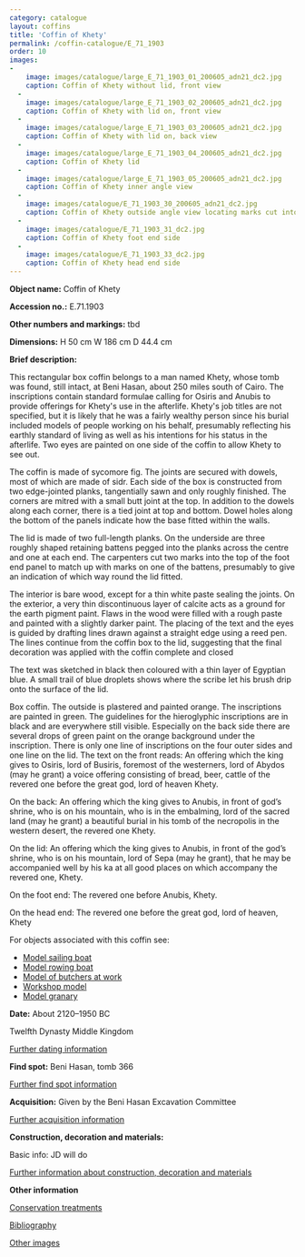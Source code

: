 ```yaml
---
category: catalogue
layout: coffins
title: 'Coffin of Khety'
permalink: /coffin-catalogue/E_71_1903
order: 10
images: 
-
    image: images/catalogue/large_E_71_1903_01_200605_adn21_dc2.jpg
    caption: Coffin of Khety without lid, front view 
  -
    image: images/catalogue/large_E_71_1903_02_200605_adn21_dc2.jpg
    caption: Coffin of Khety with lid on, front view 
  -
    image: images/catalogue/large_E_71_1903_03_200605_adn21_dc2.jpg
    caption: Coffin of Khety with lid on, back view 
  -
    image: images/catalogue/large_E_71_1903_04_200605_adn21_dc2.jpg
    caption: Coffin of Khety lid   
  -
    image: images/catalogue/large_E_71_1903_05_200605_adn21_dc2.jpg
    caption: Coffin of Khety inner angle view 
  -
    image: images/catalogue/E_71_1903_30_200605_adn21_dc2.jpg
    caption: Coffin of Khety outside angle view locating marks cut into the upper edge of the foot end panel of khety’s coffin
  -
    image: images/catalogue/E_71_1903_31_dc2.jpg
    caption: Coffin of Khety foot end side 
  -
    image: images/catalogue/E_71_1903_33_dc2.jpg
    caption: Coffin of Khety head end side
---
```


**Object name:** 
Coffin of Khety

**Accession no.:** 
E.71.1903

**Other numbers and markings:**
tbd

**Dimensions:** 
H 50 cm
W 186 cm
D 44.4 cm

**Brief description:** 

This rectangular box coffin belongs to a man named Khety, whose tomb was found, still intact, at Beni Hasan, about 250 miles south of Cairo. The inscriptions contain standard formulae calling for Osiris and Anubis to provide offerings for Khety's use in the afterlife. Khety's job titles are not specified, but it is likely that he was a fairly wealthy person since his burial included models of people working on his behalf, presumably reflecting his earthly standard of living as well as his intentions for his status in the afterlife. Two eyes are painted on one side of the coffin to allow Khety to see out.

The coffin is made of sycomore fig. The joints are secured with dowels, most of which are made of sidr. Each side of the box is constructed from two edge-jointed planks, tangentially sawn and only roughly finished. The corners are mitred with a small butt joint at the top. In addition to the dowels along each corner, there is a tied joint at top and bottom. Dowel holes along the bottom of the panels indicate how the base fitted within the walls.

The lid is made of two full-length planks. On the underside are three roughly shaped retaining battens pegged into the planks across the centre and one at each end. The carpenters cut two marks into the top of the foot end panel to match up with marks on one of the battens, presumably to give an indication of which way round the lid fitted. 

The interior is bare wood, except for a thin white paste sealing the joints. On the exterior, a very thin discontinuous layer of calcite acts as a ground for the earth pigment paint. Flaws in the wood were filled with a rough paste and painted with a slightly darker paint. The placing of the text and the eyes is guided by drafting lines drawn against a straight edge using a reed pen. The lines continue from the coffin box to the lid, suggesting that the final decoration was applied with the coffin complete and closed

The text was sketched in black then coloured with a thin layer of Egyptian blue. A small trail of blue droplets shows where the scribe let his brush drip onto the surface of the lid. 

Box coffin. The outside is plastered and painted orange. The inscriptions are painted in green. The
guidelines for the hieroglyphic inscriptions are in black and are everywhere still visible. Especially on the back side there are several drops of green paint on the orange background under the inscription. There is only one line of inscriptions on the four outer sides and one line on the lid. The text on the front reads:
An offering which the king gives to Osiris, lord of Busiris, foremost of the westerners, lord of Abydos (may he grant) a voice offering consisting of bread, beer, cattle of the revered one before the great god, lord of heaven Khety.


On the back:
An offering which the king gives to Anubis, in front of god’s shrine, who is on his mountain, who is in the
embalming, lord of the sacred land (may he grant) a beautiful burial in his tomb of the necropolis in the
western desert, the revered one Khety.


On the lid:
An offering which the king gives to Anubis, in front of the god’s shrine, who is on his mountain, lord of Sepa (may he grant), that he may be accompanied well by his ka at all good places on which accompany the revered one, Khety.


On the foot end:
The revered one before Anubis, Khety.


On the head end:
The revered one before the great god, lord of heaven, Khety

For objects associated with this coffin see:

* [Model sailing boat](/coffin-catalogue/E_71a_1903)
* [Model rowing boat](/coffin-catalogue/E_71b_1903)
* [Model of butchers at work](/coffin-catalogue/E_71c_1903)
* [Workshop model](/coffin-catalogue/E_71d_1903)
* [Model granary](/coffin-catalogue/E_71e_1903)


**Date:**
About 2120–1950 BC

Twelfth Dynasty Middle Kingdom

[Further dating information](/catalogue_extras/E_71_1903_dating)

**Find spot:**
Beni Hasan, tomb 366

[Further find spot information](/catalogue_extras/E_71_1903_findspot)

**Acquisition:**
Given by the Beni Hasan Excavation Committee

[Further acquisition information](/catalogue_extras/E_71_1903_acquisition)

**Construction, decoration and materials:**

Basic info: JD will do

[Further information about construction, decoration and materials](/catalogue_extras/E_71_1903_materials)


**Other information**

[Conservation treatments](/catalogue_extras/E_71_1903_conservation)

[Bibliography](/catalogue_extras/E_71_1903_bibliography)

[Other images](/catalogue_extras/E_71_1903_imagesheet)


